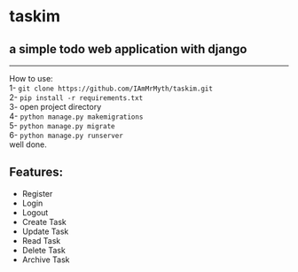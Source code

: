# taskim
## a simple todo web application with django
----
How to use:<br>
    1- ```git clone https://github.com/IAmMrMyth/taskim.git```<br>
    2- ```pip install -r requirements.txt```<br>
    3- open project directory <br>
    4- ```python manage.py makemigrations```<br>
    5- ```python manage.py migrate```<br>
    6- ```python manage.py runserver```<br>
    well done.<br>
## Features:
* Register<br>
* Login<br>
* Logout <br>
* Create Task<br>
* Update Task<br>
* Read Task<br>
* Delete Task<br>
* Archive Task<br>

    
